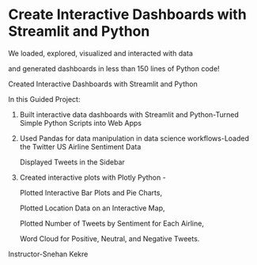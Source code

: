 # Create Interactive Dashboards with Streamlit and Python

We loaded, explored, visualized and interacted with data

and generated dashboards in less than 150 lines of Python code!

Created Interactive Dashboards with Streamlit and Python



In this Guided Project:

1. Built interactive data dashboards with Streamlit and Python-Turned  Simple Python Scripts into Web Apps

2. Used Pandas for data manipulation in data science workflows-Loaded the Twitter US Airline Sentiment Data

   Displayed Tweets in the Sidebar

3. Created interactive plots with Plotly Python -

   Plotted Interactive Bar Plots and Pie Charts,

   Plotted Location Data on an Interactive Map,

   Plotted Number of Tweets by Sentiment for Each Airline,

   Word Cloud for Positive, Neutral, and Negative Tweets.

Instructor-Snehan Kekre 

